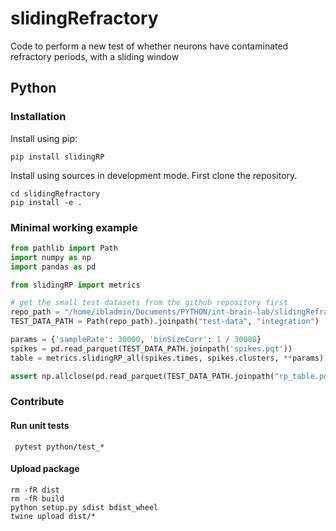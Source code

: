 # slidingRefractory
Code to perform a new test of whether neurons have contaminated refractory periods, with a sliding window


## Python

### Installation
Install using pip:
```commandline
pip install slidingRP
```

Install using sources in development mode. First clone the repository.
```commandline
cd slidingRefractory
pip install -e .
```

### Minimal working example

```python
from pathlib import Path
import numpy as np
import pandas as pd

from slidingRP import metrics

# get the small test datasets from the github repository first
repo_path = "/home/ibladmin/Documents/PYTHON/int-brain-lab/slidingRefractory"
TEST_DATA_PATH = Path(repo_path).joinpath("test-data", "integration")

params = {'sampleRate': 30000, 'binSizeCorr': 1 / 30000}
spikes = pd.read_parquet(TEST_DATA_PATH.joinpath('spikes.pqt'))
table = metrics.slidingRP_all(spikes.times, spikes.clusters, **params)

assert np.allclose(pd.read_parquet(TEST_DATA_PATH.joinpath("rp_table.pqt")), pd.DataFrame(table), equal_nan=True)
```

### Contribute
#### Run unit tests
```commandline
 pytest python/test_*
```

#### Upload package
```commandline
rm -fR dist
rm -fR build
python setup.py sdist bdist_wheel
twine upload dist/*
```
